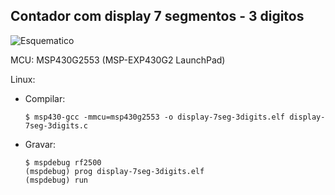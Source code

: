 ## Contador com display 7 segmentos - 3 digitos 
  
![Esquematico](https://raw.githubusercontent.com/wsilverio/MSP430-C/master/display-7seg-3digits/msp7seg_esquematico.png)  
  
MCU: MSP430G2553 (MSP-EXP430G2 LaunchPad)  

Linux: 
  
* Compilar:  
    ```console
    $ msp430-gcc -mmcu=msp430g2553 -o display-7seg-3digits.elf display-7seg-3digits.c  
    ```
  
* Gravar:  
    ```console
    $ mspdebug rf2500
    (mspdebug) prog display-7seg-3digits.elf
    (mspdebug) run
    ```
